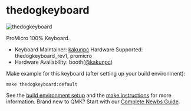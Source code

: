 # thedogkeyboard

![thedogkeyboard](https://i.gyazo.com/70ac677c1e75c04b812e5dce311f7901.jpg)

ProMicro 100% Keyboard.

* Keyboard Maintainer: [kakunpc](https://github.com/kakunpc)
Hardware Supported: thedogkeyboard_rev1, promicro  
* Hardware Availability: booth([@kakunpc](https://kakunpc.booth.pm/))

Make example for this keyboard (after setting up your build environment):

    make thedogkeyboard:default

See the [build environment setup](https://docs.qmk.fm/#/getting_started_build_tools) and the [make instructions](https://docs.qmk.fm/#/getting_started_make_guide) for more information. Brand new to QMK? Start with our [Complete Newbs Guide](https://docs.qmk.fm/#/newbs).
